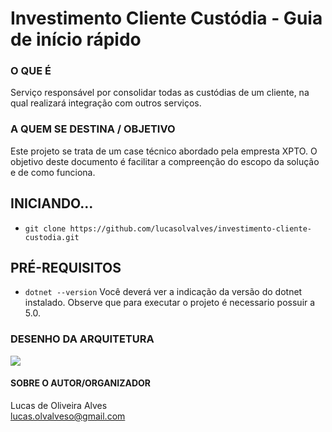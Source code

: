 # Investimento Cliente Custódia - Guia de início rápido

### O QUE É
Serviço responsável por consolidar todas as custódias de um cliente, na qual realizará integração com outros serviços.

### A QUEM SE DESTINA / OBJETIVO
Este projeto se trata de um case técnico abordado pela empresta XPTO. 
O objetivo deste documento é facilitar a compreenção do escopo da solução e de como funciona.

## INICIANDO...
- `git clone https://github.com/lucasolvalves/investimento-cliente-custodia.git`

## PRÉ-REQUISITOS
- `dotnet --version`
Você deverá ver a indicação da versão do dotnet instalado.
Observe que para executar o projeto é necessario possuir a 5.0.

### DESENHO DA ARQUITETURA
![](https://raw.githubusercontent.com/lucasolvalves/investimento-cliente-custodia/main/Design%20investimento%20cliente%20cust%C3%B3dia.png)

#### SOBRE O AUTOR/ORGANIZADOR
Lucas de Oliveira Alves<br>
lucas.olvalveso@gmail.com
